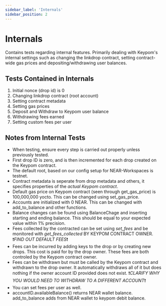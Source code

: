 ```yaml
---
sidebar_label: 'Internals'
sidebar_position: 2
---
```

# Internals
Contains tests regarding internal features. Primarily dealing with Keypom's internal settings such as changing the linkdrop contract, setting contract-wide gas prices and depositing/withdrawing user balances.  

## Tests Contained in Internals
1) Initial nonce (drop id) is 0
2) Changing linkdrop contract (root account)
3) Setting contract metadata
4) Setting gas prices
5) Deposit and Withdraw to Keypom user balance
6) Withdrawing fees earned
7) Setting custom fees per user


## Notes from Internal Tests
- When testing, ensure every step is carried out properly unless previously tested.
- First drop ID is zero, and is then incremented for each drop created on the Keypom contract.  
- The default root, based on our config setup for NEAR-Workspaces is testnet.  
- Contract metadata is seperate from drop metadata and others, it specifies properties of the *actual Keypom contract*.  
- Default gas price on Keypom contract (seen through get_gas_price) is 100,000,000 yocto. This can be changed using set_gas_price.  
- Accounts are initialized with 0 NEAR. This can be changed with add_to_balance and other functions.  
- Balance changes can be found using BalanceChage and inserting starting and ending balance. This should be equal to your expected value within 1% precision.  
- Fees collected by the contracted can be set using *set_fees* and be monitored with *get_fees_collected* BY KEYPOM CONTRACT OWNER. ❗️*FIND OUT DEFAULT FEES*❗️  
- Fees can be incurred by adding keys to the drop or by creating new drops. This cost is paid for by the drop owner. These fees are both controled by the Keypom contract owner.  
- Fees can be withdrawn but must be called by the Keypom contract and withdrawn to the drop owner. It automatically withdraws all of it but does nothing if the owner account ID provided does not exist.  ❗️*CLARIFY WHY YOU WOULD NEED TO WITHDRAW TO A DIFFERENT ACCOUNT*❗️  
- You can set fees per user as well.
- accountID.availableBalance() returns NEAR wallet balance. add_to_balance adds from NEAR wallet to keypom debit balance.


